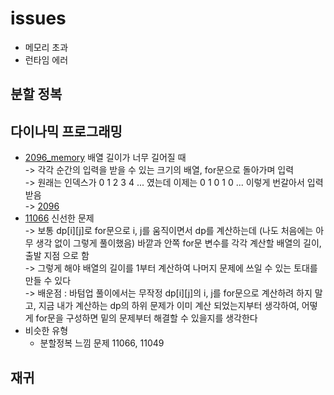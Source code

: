 # issues
- 메모리 초과
- 런타임 에러

## 분할 정복
## 다이나믹 프로그래밍
  - [2096_memory](https://github.com/rbdus0715/algorithm/blob/main/boj/dynamic_programming/2096_memory.cpp) 배열 길이가 너무 길어질 때<br/>
  -> 각각 순간의 입력을 받을 수 있는 크기의 배열, for문으로 돌아가며 입력<br/>
  -> 원래는 인덱스가 0 1 2 3 4 ... 였는데 이제는 0 1 0 1 0 ... 이렇게 번갈아서 입력받음<br/>
  -> [2096](https://github.com/rbdus0715/algorithm/blob/main/boj/dynamic_programming/2096.cpp)
  - [11066](https://github.com/rbdus0715/algorithm/tree/main/boj/dynamic_programming) 신선한 문제<br/>
  -> 보통 dp[i][j]로 for문으로 i, j를 움직이면서 dp를 계산하는데 (나도 처음에는 아무 생각 없이 그렇게 풀이했음) 바깥과 안쪽 for문 변수를 각각 계산할 배열의 길이, 출발 지점 으로 함<br/>
  -> 그렇게 해야 배열의 길이를 1부터 계산하여 나머지 문제에 쓰일 수 있는 토대를 만들 수 있다<br/>
  -> 배운점 : 바텀업 풀이에서는 무작정 dp[i][j]의 i, j를 for문으로 계산하려 하지 말고, 지금 내가 계산하는 dp의 하위 문제가 이미 계산 되었는지부터 생각하여, 어떻게 for문을 구성하면 밑의 문제부터 해결할 수 있을지를 생각한다 
  - 비슷한 유형
    - 분할정복 느낌 문제 11066, 11049
## 재귀
